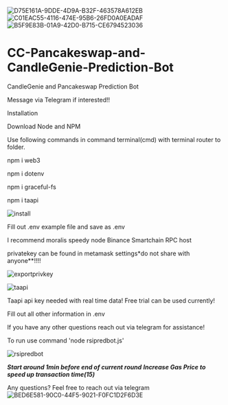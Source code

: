 ![D75E161A-9DDE-4D9A-B32F-463578A612EB](https://user-images.githubusercontent.com/99803952/154789872-dde2b67c-e758-4a9a-884c-5fb3e4f8265f.jpeg)
![C01EAC55-4116-474E-95B6-26FD0A0EADAF](https://user-images.githubusercontent.com/99803952/154789874-10b6152e-1f04-47c7-aaa2-c5779d74819a.jpeg)
![B5F9E83B-01A9-42D0-B715-CE6794523036](https://user-images.githubusercontent.com/99803952/154789876-419eb855-4668-4605-a867-3c066ece8902.jpeg)
# CC-Pancakeswap-and-CandleGenie-Prediction-Bot

CandleGenie and Pancakeswap Prediction Bot

Message via Telegram if interested!!

Installation

Download Node and NPM

Use following commands in command terminal(cmd) with terminal router to folder.


npm i web3

npm i dotenv

npm i graceful-fs

npm i taapi

![install](https://user-images.githubusercontent.com/99803952/154682532-02088ccc-767c-4fee-97bd-028e01510102.PNG)


Fill out .env example file and save as .env

I recommend moralis speedy node Binance Smartchain RPC host

privatekey can be found in metamask settings*do not share with anyone**!!!!

![exportprivkey](https://user-images.githubusercontent.com/99803952/154682304-019f9248-a4c5-4458-a54e-824bf01e25ec.PNG)

![taapi](https://user-images.githubusercontent.com/99803952/154682418-77c236f9-afc6-45b2-922c-87e21294b076.PNG)


Taapi api key needed with real time data!
Free trial can be used currently!

Fill out all other information in .env



If you have any other questions reach out via telegram for assistance!


To run use command 'node rsipredbot.js'

![rsipredbot](https://user-images.githubusercontent.com/99803952/154682486-15ad9c35-ca2c-41dd-8951-ed6befdf11d7.PNG)


*******Start around 1min before end of current round*******
*****Increase Gas Price to speed up transaction time(15)*****



Any questions? Feel free to reach out via telegram ![BED6E581-90C0-44F5-9021-F0FC1D2F6D3E](https://user-images.githubusercontent.com/99803952/154620308-4e84f43a-4f7b-4e68-8b32-d7c996483296.jpeg)
